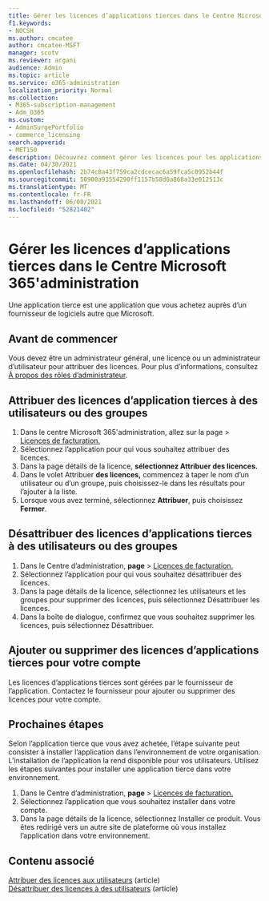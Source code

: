 ```yaml
---
title: Gérer les licences d’applications tierces dans le Centre Microsoft 365'administration
f1.keywords:
- NOCSH
ms.author: cmcatee
author: cmcatee-MSFT
manager: scotv
ms.reviewer: argani
audience: Admin
ms.topic: article
ms.service: o365-administration
localization_priority: Normal
ms.collection:
- M365-subscription-management
- Adm_O365
ms.custom:
- AdminSurgePortfolio
- commerce_licensing
search.appverid:
- MET150
description: Découvrez comment gérer les licences pour les applications tierces dans le centre d Microsoft 365'administration.
ms.date: 04/30/2021
ms.openlocfilehash: 2b74c8a43f759ca2cdcecac6a59fca5c0952b44f
ms.sourcegitcommit: 50908a93554290ff1157b58d0a868a33e012513c
ms.translationtype: MT
ms.contentlocale: fr-FR
ms.lasthandoff: 06/08/2021
ms.locfileid: "52821402"
---
```

# <a name="manage-third-party-app-licenses-in-the-microsoft-365-admin-center"></a>Gérer les licences d’applications tierces dans le Centre Microsoft 365'administration

Une application tierce est une application que vous achetez auprès d’un fournisseur de logiciels autre que Microsoft.

## <a name="before-you-begin"></a>Avant de commencer

Vous devez être un administrateur général, une licence ou un administrateur d’utilisateur pour attribuer des licences. Pour plus d’informations, consultez [À propos des rôles d’administrateur](../../admin/add-users/about-admin-roles.md).

## <a name="assign-third-party-app-licenses-to-users-or-groups"></a>Attribuer des licences d’application tierces à des utilisateurs ou des groupes

1. Dans le centre Microsoft 365'administration, allez sur la page  >  <a href="https://go.microsoft.com/fwlink/p/?linkid=842264" target="_blank">Licences de facturation.</a>
2. Sélectionnez l’application pour qui vous souhaitez attribuer des licences.
3. Dans la page détails de la licence, **sélectionnez Attribuer des licences.**
4. Dans le volet Attribuer **des licences,** commencez à taper le nom d’un utilisateur ou d’un groupe, puis choisissez-le dans les résultats pour l’ajouter à la liste.
5. Lorsque vous avez terminé, sélectionnez **Attribuer**, puis choisissez **Fermer**.

## <a name="unassign-third-party-app-licenses-from-users-or-groups"></a>Désattribuer des licences d’applications tierces à des utilisateurs ou des groupes

1. Dans le Centre d’administration, **page**  >  <a href="https://go.microsoft.com/fwlink/p/?linkid=842264" target="_blank">Licences de facturation.</a>
2. Sélectionnez l’application pour qui vous souhaitez désattribuer des licences.
3. Dans la page détails de la licence, sélectionnez les utilisateurs et les groupes pour supprimer des licences, puis sélectionnez Désattribuer les licences.
4. Dans la boîte de dialogue, confirmez que vous souhaitez supprimer les licences, puis sélectionnez Désattribuer.

## <a name="add-or-remove-third-party-app-licenses-for-your-account"></a>Ajouter ou supprimer des licences d’applications tierces pour votre compte

Les licences d’applications tierces sont gérées par le fournisseur de l’application. Contactez le fournisseur pour ajouter ou supprimer des licences pour votre compte.

## <a name="next-steps"></a>Prochaines étapes

Selon l’application tierce que vous avez achetée, l’étape suivante peut consister à installer l’application dans l’environnement de votre organisation. L’installation de l’application la rend disponible pour vos utilisateurs. Utilisez les étapes suivantes pour installer une application tierce dans votre environnement.

1. Dans le Centre d’administration, **page**  >  <a href="https://go.microsoft.com/fwlink/p/?linkid=842264" target="_blank">Licences de facturation.</a>
2. Sélectionnez l’application que vous souhaitez installer dans votre compte.
3. Dans la page détails de la licence, sélectionnez Installer ce produit. Vous êtes redirigé vers un autre site de plateforme où vous installez l’application dans votre environnement.

## <a name="related-content"></a>Contenu associé

[Attribuer des licences aux utilisateurs](../../admin/manage/assign-licenses-to-users.md) (article) \
[Désattribuer des licences à des utilisateurs](../../admin/manage/remove-licenses-from-users.md) (article)